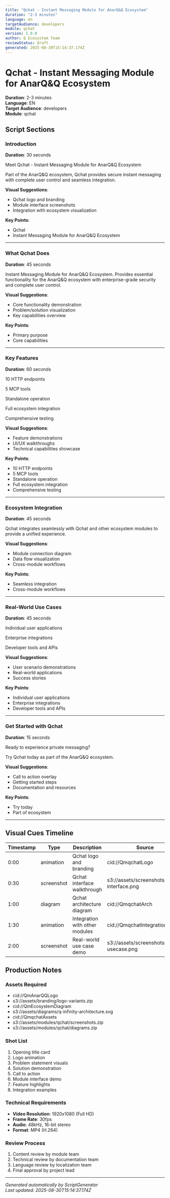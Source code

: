 ```yaml
---
title: "Qchat - Instant Messaging Module for AnarQ&Q Ecosystem"
duration: "2-3 minutes"
language: en
targetAudience: developers
module: qchat
version: 1.0.0
author: Q Ecosystem Team
reviewStatus: draft
generated: 2025-08-30T15:14:37.174Z
---
```


# Qchat - Instant Messaging Module for AnarQ&Q Ecosystem

**Duration**: 2-3 minutes  
**Language**: EN  
**Target Audience**: developers  
**Module**: qchat  

## Script Sections

### Introduction
**Duration**: 30 seconds

Meet Qchat - Instant Messaging Module for AnarQ&Q Ecosystem

Part of the AnarQ&Q ecosystem, Qchat provides secure instant messaging with complete user control and seamless integration.

**Visual Suggestions**:
- Qchat logo and branding
- Module interface screenshots
- Integration with ecosystem visualization

**Key Points**:
- Qchat
- Instant Messaging Module for AnarQ&Q Ecosystem

---

### What Qchat Does
**Duration**: 45 seconds

Instant Messaging Module for AnarQ&Q Ecosystem. Provides essential functionality for the AnarQ&Q ecosystem with enterprise-grade security and complete user control.

**Visual Suggestions**:
- Core functionality demonstration
- Problem/solution visualization
- Key capabilities overview

**Key Points**:
- Primary purpose
- Core capabilities

---

### Key Features
**Duration**: 60 seconds

10 HTTP endpoints

5 MCP tools

Standalone operation

Full ecosystem integration

Comprehensive testing

**Visual Suggestions**:
- Feature demonstrations
- UI/UX walkthroughs
- Technical capabilities showcase

**Key Points**:
- 10 HTTP endpoints
- 5 MCP tools
- Standalone operation
- Full ecosystem integration
- Comprehensive testing

---

### Ecosystem Integration
**Duration**: 45 seconds

Qchat integrates seamlessly with Qchat and other ecosystem modules to provide a unified experience.

**Visual Suggestions**:
- Module connection diagram
- Data flow visualization
- Cross-module workflows

**Key Points**:
- Seamless integration
- Cross-module workflows

---

### Real-World Use Cases
**Duration**: 45 seconds

Individual user applications

Enterprise integrations

Developer tools and APIs

**Visual Suggestions**:
- User scenario demonstrations
- Real-world applications
- Success stories

**Key Points**:
- Individual user applications
- Enterprise integrations
- Developer tools and APIs

---

### Get Started with Qchat
**Duration**: 15 seconds

Ready to experience private messaging?

Try Qchat today as part of the AnarQ&Q ecosystem.

**Visual Suggestions**:
- Call to action overlay
- Getting started steps
- Documentation and resources

**Key Points**:
- Try today
- Part of ecosystem

---

## Visual Cues Timeline

| Timestamp | Type | Description | Source |
|-----------|------|-------------|---------|
| 0:00 | animation | Qchat logo and branding | cid://QmqchatLogo |
| 0:30 | screenshot | Qchat interface walkthrough | s3://assets/screenshots/qchat-interface.png |
| 1:00 | diagram | Qchat architecture diagram | cid://QmqchatArch |
| 1:30 | animation | Integration with other modules | cid://QmqchatIntegration |
| 2:00 | screenshot | Real-world use case demo | s3://assets/screenshots/qchat-usecase.png |

## Production Notes

### Assets Required
- cid://QmAnarQQLogo
- s3://assets/branding/logo-variants.zip
- cid://QmEcosystemDiagram
- s3://assets/diagrams/q-infinity-architecture.svg
- cid://QmqchatAssets
- s3://assets/modules/qchat/screenshots.zip
- s3://assets/modules/qchat/diagrams.zip

### Shot List
1. Opening title card
2. Logo animation
3. Problem statement visuals
4. Solution demonstration
5. Call to action
6. Module interface demo
7. Feature highlights
8. Integration examples

### Technical Requirements
- **Video Resolution**: 1920x1080 (Full HD)
- **Frame Rate**: 30fps
- **Audio**: 48kHz, 16-bit stereo
- **Format**: MP4 (H.264)

### Review Process
1. Content review by module team
2. Technical review by documentation team
3. Language review by localization team
4. Final approval by project lead

---
*Generated automatically by ScriptGenerator*  
*Last updated: 2025-08-30T15:14:37.174Z*
